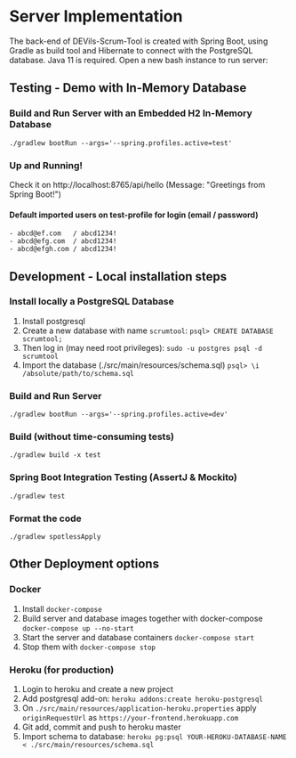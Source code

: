 # Server Implementation
The back-end of DEVils-Scrum-Tool is created with Spring Boot, using Gradle as build tool and Hibernate
to connect with the PostgreSQL database. Java 11 is required. Open a new bash instance to run server:

## Testing - Demo with In-Memory Database

### Build and Run Server with an Embedded H2 In-Memory Database
	./gradlew bootRun --args='--spring.profiles.active=test'

### Up and Running!
Check it on http://localhost:8765/api/hello (Message: "Greetings from Spring Boot!")

#### Default imported users on test-profile for login (email / password)
	- abcd@ef.com   / abcd1234!
	- abcd@efg.com  / abcd1234!
	- abcd@efgh.com / abcd1234!

## Development - Local installation steps

### Install locally a PostgreSQL Database
1. Install postgresql
2. Create a new database with name `scrumtool`:
	`psql> CREATE DATABASE scrumtool;`
3. Then log in (may need root privileges):
	`sudo -u postgres psql -d scrumtool`
3. Import the database (./src/main/resources/schema.sql)
	`psql> \i /absolute/path/to/schema.sql`

### Build and Run Server
	./gradlew bootRun --args='--spring.profiles.active=dev'

### Build (without time-consuming tests)
	./gradlew build -x test

### Spring Boot Integration Testing (AssertJ & Mockito)
	./gradlew test

### Format the code
	./gradlew spotlessApply

## Other Deployment options

### Docker
1. Install `docker-compose`
2. Build server and database images together with docker-compose
	`docker-compose up --no-start`
3. Start the server and database containers
	`docker-compose start`
4. Stop them with `docker-compose stop`

### Heroku (for production)
1. Login to heroku and create a new project
2. Add postgresql add-on: `heroku addons:create heroku-postgresql`
3. On `./src/main/resources/application-heroku.properties` apply `originRequestUrl` as `https://your-frontend.herokuapp.com`
4. Git add, commit and push to heroku master
5. Import schema to database: `heroku pg:psql YOUR-HEROKU-DATABASE-NAME < ./src/main/resources/schema.sql`
